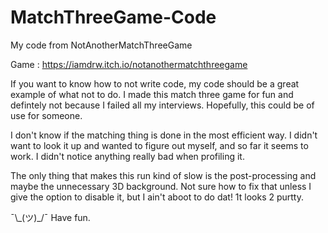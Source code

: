 # MatchThreeGame-Code
 My code from NotAnotherMatchThreeGame
 
 Game : https://iamdrw.itch.io/notanothermatchthreegame
 
 If you want to know how to not write code, my code should be a great example of what not to do. I made this match three game for fun and defintely not because I failed all my interviews. Hopefully, this could be of use for someone. 
 
 I don't know if the matching thing is done in the most efficient way. I didn't want to look it up and wanted to figure out myself, and so far it seems to work. I didn't notice anything really bad when profiling it. 
 
 The only thing that makes this run kind of slow is the post-processing and maybe the unnecessary 3D background. Not sure how to fix that unless I give the option to disable it, but I ain't aboot to do dat! 1t looks 2 purtty.
 
¯\\\_(ツ)_/¯
 Have fun.
 
